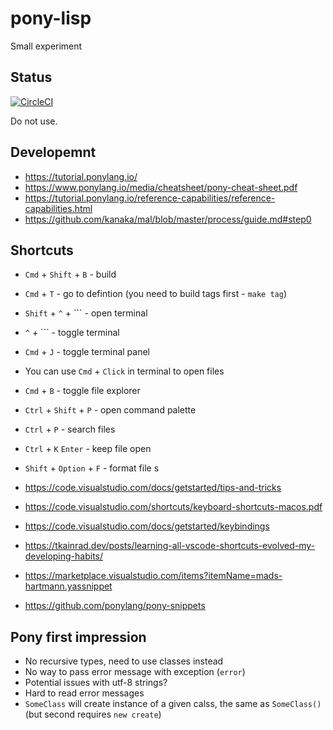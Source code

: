 # pony-lisp

Small experiment

## Status

[![CircleCI](https://circleci.com/gh/stereobooster/pony-lisp.svg?style=svg)](https://circleci.com/gh/stereobooster/pony-lisp)

Do not use.

## Developemnt

- https://tutorial.ponylang.io/
- https://www.ponylang.io/media/cheatsheet/pony-cheat-sheet.pdf
- https://tutorial.ponylang.io/reference-capabilities/reference-capabilities.html
- https://github.com/kanaka/mal/blob/master/process/guide.md#step0

## Shortcuts

- `Cmd` + `Shift` + `B` - build
- `Cmd` + `T` - go to defintion (you need to build tags first - `make tag`)
- `Shift` + `^` + `\`` - open terminal
- `^` + `\`` - toggle terminal
- `Cmd` + `J` - toggle terminal panel
- You can use `Cmd` + `Click` in terminal to open files
- `Cmd` + `B` - toggle file explorer
- `Ctrl` + `Shift` + `P` - open command palette
- `Ctrl` + `P` - search files
- `Ctrl` + `K` `Enter` - keep file open
- `Shift` + `Option` + `F` - format file
s
- https://code.visualstudio.com/docs/getstarted/tips-and-tricks
- https://code.visualstudio.com/shortcuts/keyboard-shortcuts-macos.pdf
- https://code.visualstudio.com/docs/getstarted/keybindings
- https://tkainrad.dev/posts/learning-all-vscode-shortcuts-evolved-my-developing-habits/

- https://marketplace.visualstudio.com/items?itemName=mads-hartmann.yassnippet
- https://github.com/ponylang/pony-snippets

## Pony first impression

- No recursive types, need to use classes instead
- No way to pass error message with exception (`error`)
- Potential issues with utf-8 strings?
- Hard to read error messages
- `SomeClass` will create instance of a given calss, the same as `SomeClass()` (but second requires `new create`)

